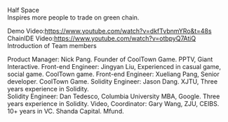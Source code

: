 Half Space  
Inspires more people to trade on green chain.

Demo Video:https://www.youtube.com/watch?v=dkfTvbnmYRo&t=48s
ChainIDE Video:https://www.youtube.com/watch?v=otbpyQ7AtiQ
Introduction of Team members

Product Manager: Nick Pang. Founder of CoolTown Game. PPTV, Giant Interactive.
Front-end Engineer: Jingyan Liu, Experienced in casual game, social game. CoolTown game.
Front-end Engineer: Xueliang Pang, Senior developer. CoolTown Game.
Solidity Engineer: Jason Dang. XJTU, Three years experience in Solidity.  
Solidity Engineer: Dan Tedesco, Columbia University MBA, Google. Three years experience in Solidity.
Video, Coordinator: Gary Wang, ZJU, CEIBS. 10+ years in VC. Shanda Capital. Mfund.

